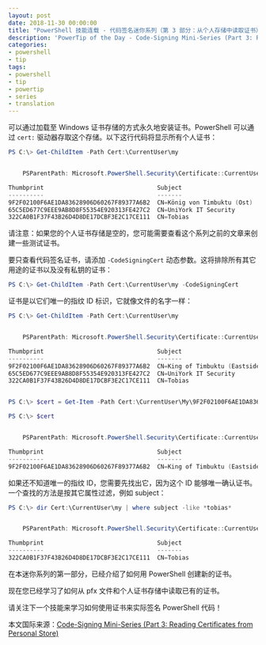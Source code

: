 ```yaml
---
layout: post
date: 2018-11-30 00:00:00
title: "PowerShell 技能连载 - 代码签名迷你系列（第 3 部分：从个人存储中读取证书）"
description: 'PowerTip of the Day - Code-Signing Mini-Series (Part 3: Reading Certificates from Personal Store)'
categories:
- powershell
- tip
tags:
- powershell
- tip
- powertip
- series
- translation
---
```

可以通过加载至 Windows 证书存储的方式永久地安装证书。PowerShell 可以通过 `cert:` 驱动器存取这个存储。以下这行代码将显示所有个人证书：

```powershell
PS C:\> Get-ChildItem -Path Cert:\CurrentUser\my


    PSParentPath: Microsoft.PowerShell.Security\Certificate::CurrentUser\my

Thumbprint                                Subject
----------                                -------
9F2F02100F6AE1DA83628906D60267F89377A6B2  CN=König von Timbuktu (Ost)
65C5ED677C9EEE9AB8D8F55354E920313FE427C2  CN=UniYork IT Security
322CA0B1F37F43B26D4D8DE17DCBF3E2C17CE111  CN=Tobias
```

请注意：如果您的个人证书存储是空的，您可能需要查看这个系列之前的文章来创建一些测试证书。

要只查看代码签名证书，请添加 `-CodeSigningCert` 动态参数。这将排除所有其它用途的证书以及没有私钥的证书：

```powershell
PS C:\> Get-ChildItem -Path Cert:\CurrentUser\my -CodeSigningCert
```

证书是以它们唯一的指纹 ID 标识，它就像文件的名字一样：

```powershell
PS C:\> Get-ChildItem -Path Cert:\CurrentUser\my


    PSParentPath: Microsoft.PowerShell.Security\Certificate::CurrentUser\my

Thumbprint                                Subject
----------                                -------
9F2F02100F6AE1DA83628906D60267F89377A6B2  CN=King of Timbuktu (Eastside)
65C5ED677C9EEE9AB8D8F55354E920313FE427C2  CN=UniYork IT Security
322CA0B1F37F43B26D4D8DE17DCBF3E2C17CE111  CN=Tobias


PS C:\> $cert = Get-Item -Path Cert:\CurrentUser\My\9F2F02100F6AE1DA83628906D60267F89377A6B2

PS C:\> $cert


    PSParentPath: Microsoft.PowerShell.Security\Certificate::CurrentUser\My

Thumbprint                                Subject
----------                                -------
9F2F02100F6AE1DA83628906D60267F89377A6B2  CN=King of Timbuktu (Eastside)
```

如果还不知道唯一的指纹 ID，您需要先找出它，因为这个 ID 能够唯一确认证书。一个查找的方法是按其它属性过滤，例如 subject：

```powershell
PS C:\> dir Cert:\CurrentUser\my | where subject -like *tobias*


    PSParentPath: Microsoft.PowerShell.Security\Certificate::CurrentUser\my

Thumbprint                                Subject
----------                                -------
322CA0B1F37F43B26D4D8DE17DCBF3E2C17CE111  CN=Tobias
```

在本迷你系列的第一部分，已经介绍了如何用 PowerShell 创建新的证书。

现在您已经学习了如何从 pfx 文件和个人证书存储中读取已有的证书。

请关注下一个技能来学习如何使用证书来实际签名 PowerShell 代码！

<!--more-->
本文国际来源：[Code-Signing Mini-Series (Part 3: Reading Certificates from Personal Store)](https://community.idera.com/database-tools/powershell/powertips/b/tips/posts/code-signing-mini-series-part-3-reading-certificates-from-personal-store)
